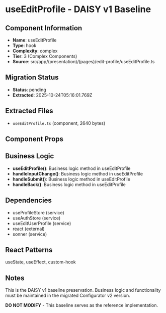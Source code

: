 # useEditProfile - DAISY v1 Baseline

## Component Information

- **Name**: useEditProfile
- **Type**: hook
- **Complexity**: complex
- **Tier**: 3 (Complex Components)
- **Source**: src/app/(presentation)/(pages)/edit-profile/useEditProfile.ts

## Migration Status

- **Status**: pending
- **Extracted**: 2025-10-24T05:16:01.769Z

## Extracted Files

- `useEditProfile.ts` (component, 2640 bytes)

## Component Props



## Business Logic

- **useEditProfile()**: Business logic method in useEditProfile
- **handleInputChange()**: Business logic method in useEditProfile
- **handleSubmit()**: Business logic method in useEditProfile
- **handleBack()**: Business logic method in useEditProfile

## Dependencies

- useProfileStore (service)
- useAuthStore (service)
- useEditUserProfile (service)
- react (external)
- sonner (service)

## React Patterns

useState, useEffect, custom-hook

## Notes

This is the DAISY v1 baseline preservation. Business logic and functionality
must be maintained in the migrated Configurator v2 version.

**DO NOT MODIFY** - This baseline serves as the reference implementation.
